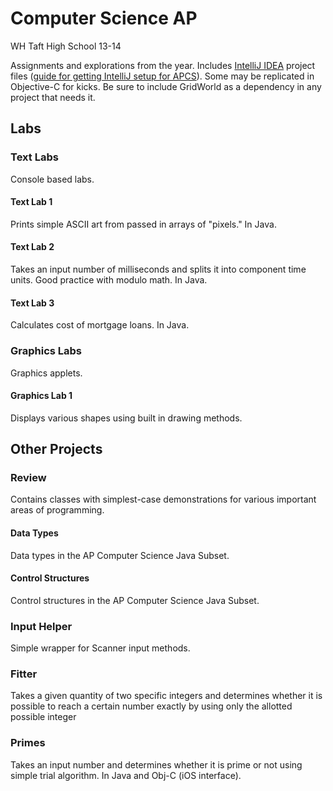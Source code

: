 Computer Science AP
==

WH Taft High School 13-14

Assignments and explorations from the year. Includes [IntelliJ IDEA](http://www.jetbrains.com/idea/) project files ([guide for getting IntelliJ setup for APCS](http://blog.nickswalker.com/post/60590956718/using-intellij-for-ap-computer-science)). Some may be replicated in Objective-C for kicks. Be sure to include GridWorld as a dependency in any project that needs it.

## Labs

### Text Labs

Console based labs.

#### Text Lab 1

Prints simple ASCII art from passed in arrays of "pixels." In Java.

#### Text Lab 2

Takes an input number of milliseconds and splits it into component time units. Good practice with modulo math. In Java.

#### Text Lab 3

Calculates cost of mortgage loans. In Java.

### Graphics Labs

Graphics applets.

#### Graphics Lab 1

Displays various shapes using built in drawing methods.

## Other Projects

### Review

Contains classes with simplest-case demonstrations for various important areas of programming.

#### Data Types

Data types in the AP Computer Science Java Subset.

#### Control Structures

Control structures in the AP Computer Science Java Subset.

### Input Helper

Simple wrapper for Scanner input methods.

### Fitter

Takes a given quantity of two specific integers and determines whether it is possible to reach a certain number exactly by using only the allotted possible integer

### Primes

Takes an input number and determines whether it is prime or not using simple trial algorithm. In Java and Obj-C (iOS interface).

 
